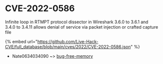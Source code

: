 # CVE-2022-0586

Infinite loop in RTMPT protocol dissector in Wireshark 3.6.0 to 3.6.1 and 3.4.0 to 3.4.11 allows denial of service via packet injection or crafted capture file

{% embed url="https://github.com/Live-Hack-CVE/full_database/blob/main/cves/2022/CVE-2022-0586.json" %}


* Nate0634034090 ~> [bug-free-memory](https://zeste.alice-snow.ru/2022/database/cve-2022-0586/bug-free-memory-nate0634034090)